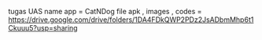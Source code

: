 tugas UAS
name app = CatNDog
file apk , images , codes = https://drive.google.com/drive/folders/1DA4FDkQWP2PDz2JsADbmMhp6t1Ckuuu5?usp=sharing
